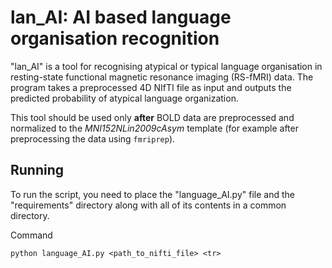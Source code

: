 lan_AI: AI based language organisation recognition
=======================================================

"lan_AI" is a tool for recognising atypical or typical language organisation in resting-state functional magnetic resonance imaging (RS-fMRI) data. The program takes a preprocessed 4D NIfTI file as input and outputs the predicted probability of atypical language organization. 

This tool should be used only **after** BOLD data are preprocessed and normalized to the  *MNI152NLin2009cAsym* template (for example after preprocessing the data using ``fmriprep``).

Running
----------

To run the script, you need to place the "language_AI.py" file and the "requirements" directory along with all of its contents in a common directory.

Command

``python language_AI.py <path_to_nifti_file> <tr>``
